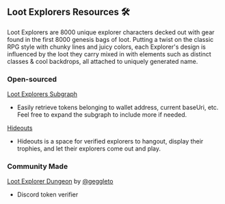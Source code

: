## Loot Explorers Resources 🛠

Loot Explorers are 8000 unique explorer characters decked out with gear found in the first 8000 genesis bags of loot. Putting a twist on the classic RPG style with chunky lines and juicy colors, each Explorer's design is influenced by the loot they carry mixed in with elements such as distinct classes & cool backdrops, all attached to uniquely generated name.

### Open-sourced
[Loot Explorers Subgraph](https://github.com/lootexplorers/loot-explorers-subgraph)
- Easily retrieve tokens belonging to wallet address, current baseUri, etc. Feel free to expand the subgraph to include more if needed.

[Hideouts](https://github.com/lootexplorers/hideouts)
- Hideouts is a space for verified explorers to hangout, display their trophies, and let their explorers come out and play.

### Community Made
[Loot Explorer Dungeon](https://github.com/geggleto/loot-explorer-dungeon) by [@geggleto](https://twitter.com/geggleto)
- Discord token verifier
